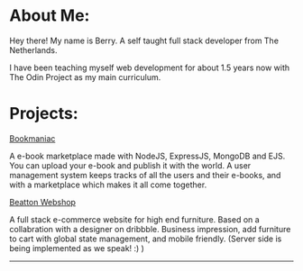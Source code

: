 # About Me:
Hey there! My name is Berry. A self taught full stack developer from The Netherlands.

I have been teaching myself web development for about 1.5 years now with The Odin Project as my main curriculum.


# Projects:

[Bookmaniac](https://github.com/berryywise/e-bookmaniac)

A e-book marketplace made with NodeJS, ExpressJS, MongoDB and EJS.
You can upload your e-book and publish it with the world. A user management system keeps tracks of all the users and their e-books, and with a marketplace which makes it all come together.


[Beatton Webshop](https://github.com/berryywise/beatton-spa-webshop)

A full stack e-commerce website for high end furniture. Based on a collabration with a designer on dribbble.
Business impression, add furniture to cart with global state management, and mobile friendly.
(Server side is being implemented as we speak! :) )


-----------------------------




